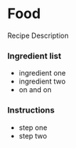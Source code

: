 # Food

Recipe Description

### Ingredient list

- ingredient one
- ingredient two
- on and on

### Instructions

- step one
- step two